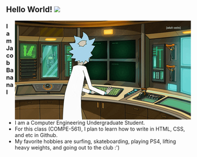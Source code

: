 ## Hello World! <img src="https://raw.githubusercontent.com/iampavangandhi/iampavangandhi/master/gifs/Hi.gif" width="30px"></h2>

<img align="right" alt="GIF" src="https://github.com/darshan-jain/darshan-jain/blob/master/rick.gif" />

### I am Jacob Bananal
- I am a Computer Engineering Undergraduate Student.
- For this class (COMPE-561), I plan to learn how to write in HTML, CSS, and etc in Github. 
- My favorite hobbies are surfing, skateboarding, playing PS4, lifting heavy weights, and going out to the club :')
